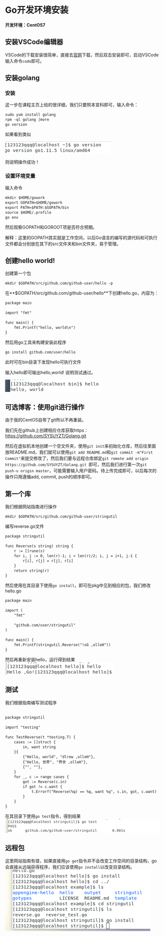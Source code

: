 # Go开发环境安装

#### 开发环境：CentOS7

## 安装VSCode编辑器



VSCode的下载安装很简单，直接去[官网](https://code.visualstudio.com/)下载，然后双击安装即可，启动VSCode输入命令`code`即可。

## 安装golang

### 安装

这一步在课程主页上给的很详细，我们只要照本宣科即可，输入命令：

```
sudo yum install golang
rpm -ql golang |more
go version
```

如果看到类似

![1](121.png)

则说明操作成功！

### 设置环境变量

输入命令

```
mkdir $HOME/gowork
export GOPATH=$HOME/gowork
export PATH=$PATH:$GOPATH/bin
source $HOME/.profile
go env
```

然后观察GOPATH和GOROOT项是否符合预期。

解释：这里的GOPATH其实就是工作空间，以后Go语言的编写的源代码和可执行文件都会分别放在其下的src文件夹和bin文件夹，易于管理。

## 创建hello world!

创建第一个包

```
mkdir $GOPATH/src/github.com/github-user/hello -p
```

在**$GOPATH/src/github.com/github-user/hello**下创建hello.go，内容为：

```
package main

import "fmt"

func main() {
    fmt.Printf("hello, world\n")
}
```

然后用go工具来构建安装此程序

```
go install github.com/user/hello
```

此时可在bin目录下发现hello可执行文件

输入hello即可输出hello,world! 说明测试通过。

![2](122.png)

## 可选博客：使用git进行操作

由于我的CentOS自带了git所以不再重装。

我们先在github上创建相应仓库获取https：https://github.com/SYSUYZT/Golang.git

然后在虚拟机本地创建一个空文件夹，使用`git init`来初始化仓库，然后往里面放README.md，我们就可以使用`git add README.md`和`git commit -m"First Commit"`来提交修改了，然后我们要与远程仓库绑定`git remote add origin https://github.com/SYSUYZT/Golang.git `即可，然后我们进行第一次`git push-u origin master`，可能需要输入用户密码。待上传完成即可，以后每次的操作只用遵循add, commit, push的顺序即可。

## 第一个库
我们根据网站指南进行操作
```
mkdir $GOPATH/src/github.com/github-user/stringutil
```
编写reverse.go文件
```
package stringutil

func Reverse(s string) string {
	r := []rune(s)
	for i, j := 0, len(r)-1; i < len(r)/2; i, j = i+1, j-1 {
		r[i], r[j] = r[j], r[i]
	}
	return string(r)
}
```
然后使用在其目录下使用`go install`，即可在pkg中见到相应的包，我们修改hello.go
```
package main

import (
	"fmt"

	"github.com/user/stringutil"
)

func main() {
	fmt.Printf(stringutil.Reverse("!oG ,olleH"))
}
```
然后再重新安装hello，运行得到结果
![3](123.png)

## 测试
我们根据指南编写测试程序
```

package stringutil

import "testing"

func TestReverse(t *testing.T) {
	cases := []struct {
		in, want string
	}{
		{"Hello, world", "dlrow ,olleH"},
		{"Hello, 世界", "界世 ,olleH"},
		{"", ""},
	}
	for _, c := range cases {
		got := Reverse(c.in)
		if got != c.want {
			t.Errorf("Reverse(%q) == %q, want %q", c.in, got, c.want)
		}
	}
}
```
在其目录下使用`go test`指令，得到结果
![5](125.png)

## 远程包
这里网站指南有错，如果直接用`go get`指令并不会改变工作空间的目录结构，go会直接从远端获得程序，我们应该使用`go install`以改变目录结构。
![4](124.png)

